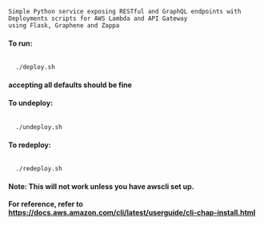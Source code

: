 ```
Simple Python service exposing RESTful and GraphQL endpoints with Deployments scripts for AWS Lambda and API Gateway
using Flask, Graphene and Zappa
```

#### To run:
<code>
  ./deploy.sh
</code>

#### accepting all defaults should be fine
#### To undeploy:
<code>
  ./undeploy.sh
</code>

#### To redeploy:
<code>
  ./redeploy.sh
</code>

#### Note: This will not work unless you have awscli set up.
**For reference, refer to https://docs.aws.amazon.com/cli/latest/userguide/cli-chap-install.html**
